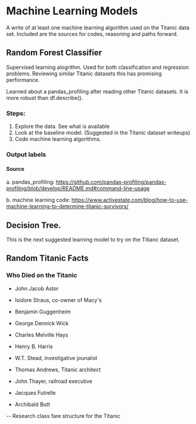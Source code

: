 # Machine Learning Models
A write of at least one machine learning algorithm used on the Titanic data set. Included are the sources for codes, reasoning and paths forward.

## Random Forest Classifier
Supervised learning alogrithm. Used for both classification and regression problems. Reviewing similar Titanic datasets this has promising performance.

Learned about a pandas_profiling after reading other Titanic datasets. It is more robust than df.describe().

### Steps:
 1. Explore the data. See what is available
 2. Look at the baseline model. (Suggested in the Titanic dataset writeups)
 3. Code machine learning algorithms. 

### Output labels

#### Source
a. pandas_profiling: https://github.com/pandas-profiling/pandas-profiling/blob/develop/README.md#command-line-usage

b. machine learning code: https://www.activestate.com/blog/how-to-use-machine-learning-to-determine-titanic-survivors/
 
## Decision Tree. 
This is the next suggested learning model to try on the Titianc dataset. 


## Random Titanic Facts

### Who Died on the Titanic
* John Jacob Astor
* Isidore Straus, co-owner of Macy's
* Benjamin Guggenheim
* George Dennick Wick
* Charles Melville Hays
* Henry B. Harris

* W.T. Stead, investigative jounalist
* Thomas Andrews, Titanic architect
* John Thayer, railroad executive
* Jacques Futrelle
* Archibald Butt

-- Research class fare structure for the Titanic
